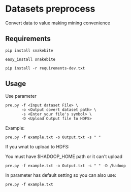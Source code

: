 # Datasets preprocess

Convert data to value making mining convenience

## Requirements

	pip install snakebite	
 	
	easy_install snakebite

	pip install -r requirements-dev.txt

## Usage

Use parameter

	pre.py -f <Input dataset File> \
		   -o <Output covert dataset path> \
		   -s <Enter your file's symbol> \
		   -D <Upload Output file to HDFS>

Example:
	
	pre.py -f example.txt -o Output.txt -s " "

If you wnat to upload to HDFS:

You must have $HADOOP_HOME path or it can't upload 

	pre.py -f example.txt -o Output.txt -s " " -D /hadoop 

In parameter has default setting so you can also use:

	pre.py -f example.txt



